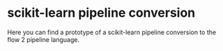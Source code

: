 # scikit-learn pipeline conversion

Here you can find a prototype of a scikit-learn pipeline conversion to the flow 2
pipeline language.
